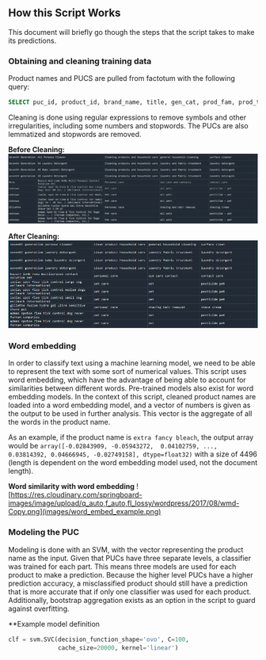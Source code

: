 ## How this Script Works
This document will briefly go though the steps that the script takes to make its predictions.

### Obtaining and cleaning training data
Product names and PUCS are pulled from factotum with the following query:
```sql
SELECT puc_id, product_id, brand_name, title, gen_cat, prod_fam, prod_type, description FROM ( SELECT brand_name, title, puc_id, product_id FROM (select id, brand_name, title from dashboard_product) as product INNER JOIN (select puc_id, product_id from dashboard_producttopuc) as prod_to_puc ON product.id = prod_to_puc.product_id ) as product_match INNER JOIN (select * from dashboard_puc) as puc ON product_match.puc_id = puc.id;
```
Cleaning is done using regular expressions to remove symbols and other irregularities, including some numbers and stopwords. The PUCs are also lemmatized and stopwords are removed.

**Before Cleaning:**
![clean_before](images/clean_before.PNG)

**After Cleaning:**
![clean_after](images/clean_after.PNG)

### Word embedding
In order to classify text using a machine learning model, we need to be able to represent the text with some sort of numerical values. This script uses word embedding, which have the advantage of being able to account for similarities between different words. Pre-trained models also exist for word embedding models. In the context of this script, cleaned product names are loaded into a word embedding model, and a vector of numbers is given as the output to be used in further analysis. This vector is the aggregate of all the words in the product name.

As an example, if the product name is `extra fancy bleach`, the output array would be `array([-0.02843909, -0.05943272,  0.04102759, ...,  0.03814392, 0.04666945, -0.02749158], dtype=float32)` with a size of 4496 (length is dependent on the word embedding model used, not the document length).

**Word similarity with word embedding**
![https://res.cloudinary.com/springboard-images/image/upload/q_auto,f_auto,fl_lossy/wordpress/2017/08/wmd-Copy.png](images/word_embed_example.png)

### Modeling the PUC
Modeling is done with an SVM, with the vector representing the product name as the input. Given that PUCs have three separate levels, a classifier was trained for each part. This means three models are used for each product to make a prediction. Because the higher level PUCs have a higher prediction accuracy, a misclassified product should still have a prediction that is more accurate that if only one classifier was used for each product. Additionally, bootstrap aggregation exists as an option in the script to guard against overfitting.

**Example model definition
```python
clf = svm.SVC(decision_function_shape='ovo', C=100,
              cache_size=20000, kernel='linear')
```
